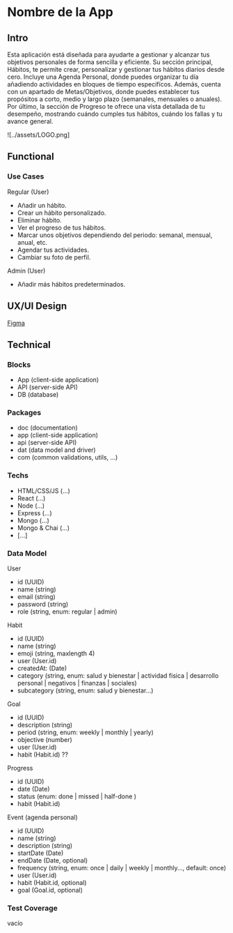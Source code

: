 # Nombre de la App

## Intro

Esta aplicación está diseñada para ayudarte a gestionar y alcanzar tus objetivos personales de forma sencilla y eficiente. Su sección principal, Hábitos, te permite crear, personalizar y gestionar tus hábitos diarios desde cero. Incluye una Agenda Personal, donde puedes organizar tu día añadiendo actividades en bloques de tiempo especifícos. Además, cuenta con un apartado de Metas/Objetivos, donde puedes establecer tus propósitos a corto, medio y largo plazo (semanales, mensuales o anuales). Por último, la sección de Progreso te ofrece una vista detallada de tu desempeño, mostrando cuándo cumples tus hábitos, cuándo los fallas y tu avance general.

![../assets/LOGO.png]

## Functional

### Use Cases

Regular (User)
- Añadir un hábito.
- Crear un hábito personalizado.
- Eliminar hábito.
- Ver el progreso de tus hábitos.
- Marcar unos objetivos dependiendo del periodo: semanal, mensual, anual, etc.
- Agendar tus actividades.
- Cambiar su foto de perfil.

 Admin (User)
- Añadir más hábitos predeterminados.

## UX/UI Design
[Figma](https://www.figma.com/design/Xr14drDqhg4qKwW4yzaV1/H%C3%A1bitos)

## Technical

### Blocks

- App (client-side application)
- API (server-side API)
- DB (database)

### Packages

- doc (documentation)
- app (client-side application)
- api (server-side API)
- dat (data model and driver)
- com (common validations, utils, ...)

### Techs

- HTML/CSS/JS (...)
- React (...)
- Node (...)
- Express (...)
- Mongo (...)
- Mongo & Chai (...)
- [...]

### Data Model

User
- id (UUID)
- name (string)
- email (string)
- password (string)
- role (string, enum: regular | admin)

Habit
- id (UUID)
- name (string)
- emoji (string, maxlength 4)
- user (User.id)
- createdAt: (Date)
- category (string, enum: salud y bienestar | actividad fisica | desarrollo personal | negativos | finanzas | sociales)
- subcategory (string, enum: salud y bienestar...)

Goal
- id (UUID)
- description (string)
- period (string, enum: weekly | monthly | yearly)
- objective (number)
- user (User.id)
- habit (Habit.id) ??

Progress
- id (UUID)
- date (Date)
- status (enum: done | missed | half-done )
- habit (Habit.id)

Event (agenda personal)
- id (UUID)
- name (string)
- description (string)
- startDate (Date)
- endDate (Date, optional)
- frequency (string, enum: once | daily | weekly | monthly..., default: once)
- user (User.id)
- habit (Habit.id, optional)
- goal (Goal.id, optional)

### Test Coverage

vacío